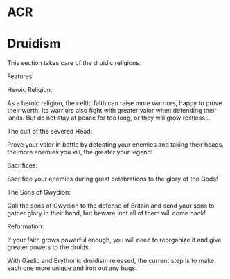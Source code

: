 ACR
===

Druidism
===

This section takes care of the druidic religions.


Features:

Heroic Religion:

As a heroic religion, the celtic faith can raise more warriors, happy to prove their worth. Its warriors also fight with greater valor when defending their lands. But do not stay at peace for too long, or they will grow restless...

The cult of the severed Head:

Prove your valor in battle by defeating your enemies and taking their heads, the more enemies you kill, the greater your legend!

Sacrifices:

Sacrifice your enemies during great celebrations to the glory of the Gods!

The Sons of Gwydion:

Call the sons of Gwydion to the defense of Britain and send your sons to gather glory in their band, but beware, not all of them will come back!

Reformation:

If your faith grows powerful enough, you will need to reorganize it and give greater powers to the druids.


With Gaelic and Brythonic druidism released, the current step is to make each one more unique and iron out any bugs.
